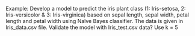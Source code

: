 Example: Develop a model to predict the iris plant class (1: Iris-setosa, 2: Iris-versicolor & 3: Iris-virginica) based on sepal length, sepal width, petal length and petal width using Naïve Bayes classifier.
The data is  given in Iris_data.csv file. Validate the model with Iris_test.csv data? Use k = 5
